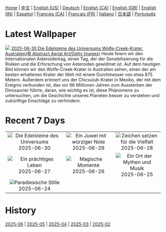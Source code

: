 [Home](../README.md) | [中文](zh-CN.md) | [English (US)](en-US.md) | [Deutsch](de-DE.md) | [English (CA)](en-CA.md) | [English (GB)](en-GB.md) | [English (IN)](en-IN.md) | [Español](es-ES.md) | [Français (CA)](fr-CA.md) | [Français (FR)](fr-FR.md) | [Italiano](it-IT.md) | [日本語](ja-JP.md) | [Português](pt-BR.md)

# Latest Wallpaper
![](https://www.bing.com/th?id=OHR.WolfeCrater_DE-DE8115529012_UHD.jpg)
[2025-06-30 Die Edelsteine des Universums Wolfe-Creek-Krater, Australien(© Abstract Aerial Art/Getty Images)](https://www.bing.com/th?id=OHR.WolfeCrater_DE-DE8115529012_UHD.jpg)
Heute feiern wir den Internationalen Asteroidentag, einen Tag, der der Sensibilisierung für die Risiken und die Erforschung von Asteroiden gewidmet ist. Auf dem heutigen Bild können wir den Wolfe-Creek-Krater in Australien sehen, einen der am besten erhaltenen Krater der Welt mit einem Durchmesser von etwa 875 Metern. Außerdem erinnert uns der Chicxulub-Krater in Mexiko, der mit dem Ereignis verbunden ist, das vor 66 Millionen Jahren zum Aussterben der Dinosaurier führte, daran, wie wichtig es ist, diese Phänomene zu untersuchen, um die Geschichte unseres Planeten besser zu verstehen und zukünftige Einschläge zu verhindern.

# Recent 7 Days
|  |  |  |
|:---:|:---:|:---:|
| ![](https://www.bing.com/th?id=OHR.WolfeCrater_DE-DE8115529012_400x240.jpg "Die Edelsteine des Universums") 2025-06-30 | ![](https://www.bing.com/th?id=OHR.BandaIsland_DE-DE7986522169_400x240.jpg "Ein Juwel mit würziger Note") 2025-06-29 | ![](https://www.bing.com/th?id=OHR.MarienplatzCSD_DE-DE0126550227_400x240.jpg "Zeichen setzen für die Vielfalt") 2025-06-28 |
| ![](https://www.bing.com/th?id=OHR.SplendidFrog_DE-DE7801241876_400x240.jpg "Ein prächtiges Leben") 2025-06-27 | ![](https://www.bing.com/th?id=OHR.HorseheadRock_DE-DE6717487152_400x240.jpg "Magische Momente") 2025-06-26 | ![](https://www.bing.com/th?id=OHR.GlastonburyScenic_DE-DE4536606439_400x240.jpg "Ein Ort der Mythen und Musik") 2025-06-25 |
| ![](https://www.bing.com/th?id=OHR.ScenicEibsee_DE-DE0418956156_400x240.jpg "Paradiesische Stille") 2025-06-24 |  |  |

# History
[2025-06](../archives/wallpaper/de-DE/w_2025_06.md) | [2025-05](../archives/wallpaper/de-DE/w_2025_05.md) | [2025-04](../archives/wallpaper/de-DE/w_2025_04.md) | [2025-03](../archives/wallpaper/de-DE/w_2025_03.md) | [2025-02](../archives/wallpaper/de-DE/w_2025_02.md)

